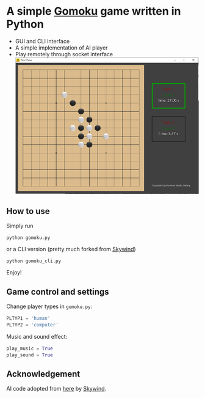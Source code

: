 # A simple [Gomoku](https://en.wikipedia.org/wiki/Gomoku) game written in Python
- GUI and CLI interface
- A simple implementation of AI player
- Play remotely through socket interface
![alt text](gomoku.png "Screenshot")

## How to use
Simply run
```
python gomoku.py
```
or a CLI version (pretty much forked from [Skywind](https://github.com/skywind3000/gobang))
```
python gomoku_cli.py
```
Enjoy!

## Game control and settings
Change player types in `gomoku.py`:
```python
PLTYP1 = 'human'
PLTYP2 = 'computer'
```
Music and sound effect:
```python
play_music = True
play_sound = True
```

## Acknowledgement
AI code adopted from [here](https://github.com/skywind3000/gobang) by [Skywind](http://www.skywind.me/blog/).
